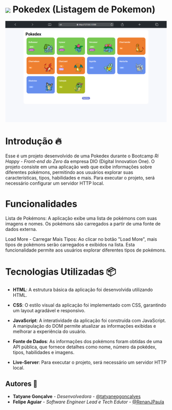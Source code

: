 <h1>
  <img align="center" width="45px" src="https://hermes.digitalinnovation.one/assets/diome/logo-minimized.png">
  Pokedex (Listagem de Pokemon)
</h1>

<img src="./src/images/preview.png" alt="Image do projeto Pokedex disponpível em um notebook">

# Introdução 🔥
Esse é um projeto desenvolvido de uma Pokedex durante o Bootcamp *Ri Happy - Front-end do Zero* da empresa DIO (Digital Innovation One). O projeto consiste em uma aplicação web que exibe informações sobre diferentes pokémons, permitindo aos usuários explorar suas características, tipos, habilidades e mais. Para executar o projeto, será necessário configurar um servidor HTTP local.

# Funcionalidades
Lista de Pokémons: A aplicação exibe uma lista de pokémons com suas imagens e nomes. Os pokémons são carregados a partir de uma fonte de dados externa.

Load More - Carregar Mais Tipos: Ao clicar no botão "Load More", mais tipos de pokémons serão carregados e exibidos na lista. Esta funcionalidade permite aos usuários explorar diferentes tipos de pokémons.

# Tecnologias Utilizadas 📦
- **HTML**: A estrutura básica da aplicação foi desenvolvida utilizando HTML.

- **CSS**: O estilo visual da aplicação foi implementado com CSS, garantindo um layout agradável e responsivo.

- **JavaScript**: A interatividade da aplicação foi construída com JavaScript. A manipulação do DOM permite atualizar as informações exibidas e melhorar a experiência do usuário.

- **Fonte de Dados**: As informações dos pokémons foram obtidas de uma API pública, que fornece detalhes como nome, número da pokédex, tipos, habilidades e imagens.

- **Live-Server**: Para executar o projeto, será necessário um servidor HTTP local. 

##  Autores 👷

- **Tatyane Gonçalve** - *Desenvolvedora* - [@tatyanepgoncalves](https://github.com/tatyanepgoncalves)
- **Felipe Aguiar** - *Software Engineer Lead e Tech Edutor* - [@RenanJPaula](https://github.com/RenanJPaula)